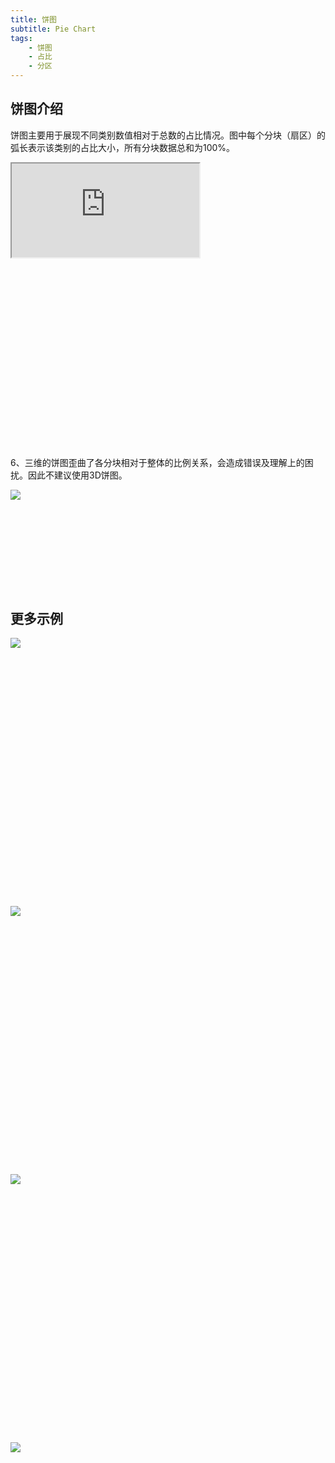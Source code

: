 ```yaml
---
title: 饼图
subtitle: Pie Chart
tags:
    - 饼图
    - 占比
    - 分区
---
```


## 饼图介绍

饼图主要用于展现不同类别数值相对于总数的占比情况。图中每个分块（扇区）的弧长表示该类别的占比大小，所有分块数据总和为100%。

<div class="article-look-outside">
	<div class="article-look-inside" style="padding-bottom:60%">
	    <iframe class="article-look-content"
	    src="http://gallery.echartsjs.com/view-lite.html?cid=xHySlBkIEM&v=1">
	</div>
</div>

<div  class="datatype" style="overflow:hidden" width="180px">
<p style="font-size:14px;font-weight:500;margin: 0 0 13px 0;">适宜的数据类型</p>
<table class="lefttable" style="float:left; margin-right:15px">
	<tr>
		<td>A</td>
		<td>40%</td>
	</tr>
	<tr>
		<td>B</td>
		<td>30%</td>
	</tr>
	<tr>
		<td>C</td>
		<td>20%</td>
	</tr>
	<tr>
		<td>D</td>
		<td>10%</td>
	</tr>
</table>
<table class="righttable" style="float:right">
	<tr>
		<td>A</td>
		<td>200</td>
	</tr>
	<tr>
		<td>B</td>
		<td>130</td>
	</tr>
	<tr>
		<td>C</td>
		<td>101</td>
	</tr>
	<tr>
		<td>D</td>
		<td>98</td>
	</tr>
</table>


<!-- <div class="morechart" style="margin-top: 150px">
	<p style="font-size:14px;font-weight:500;margin: 0 0 8px 0">同数据类型图表</p>
	<a href="" style="display:block;margin: 5px 0;font-size:12px">环形图</a>
	<a href="" style="display:block;margin: 5px 0;font-size:12px">南丁格尔</a>
</div> -->


</div>

虽然饼图能快速有效地展示数据的比例分布，并被广泛用于各个领域，但是饼图及其变形图表一直是比较受争议的图表。因此，我们在使用饼图及其变形图表时一定要谨慎并避免走进误区。
## 饼图的使用建议

1、饼图适合用来展示单一维度数据的占比，要求其数值中没有零或负值，并确保各分块占比总和为100%。

2、我们很难比较一个分块过多的饼图的数据，建议尽量将饼图分块数量控制在五个以内。当数据类别较多时，我们可以把较小或不重要的数据合并成第五个模块命名为"其它"。如果各类别都必须全部展示，此时选择柱状图或堆积柱状图或许更合适。
<div class="article-look-outside">
	<div class="article-look-inside" style="padding-bottom:32.926829%">
	    <img class="article-look-content" src="./pie02.jpg">
	</div>
</div>


3、饼图不适合被用于精确数据的比较，因此当各类别数据占比较接近时（如下左图），我们很难对比出每个类别占比的大小。此时建议选用柱状图或南丁格尔玫瑰图（如下右图）来获取更好的展示效果。
<div class="article-look-outside">
	<div class="article-look-inside" style="padding-bottom:32.926829%">
	    <img class="article-look-content" src="./pie03.jpg">
	</div>
</div>


4、大多数人视觉习惯是按照顺时针和自上而下的顺序去观察。因此在绘制饼图时，建议从12点钟开始沿顺时针右边第一个分块绘制饼图最大的数据分块，有效的强调其重要性。

其余的数据分块有两种建议，一种是按照数据大小依次顺时针排列，另一种是在12点钟的左边绘制第二大的分块，其余的分块按照逆时针排列，最小的分块放在底部。如下图所示。
<div class="article-look-outside">
	<div class="article-look-inside" style="padding-bottom:28.658537%">
	    <img class="article-look-content" src="./pie01.jpg">
	</div>
</div>

按照数据大小区别顺序，不仅符合用户的视觉习惯，也更易于数据的识别和比较。当然基于这个原理，我们也可以把需要强调的最重要的部分（不一定是最大的部分）放在最突出重要的位置。


5、可以添加一些装饰来强调饼图中的某一个数据。颜色、动效、样式、位置等元素都可以被用来突出显示一个扇区。但注意适度原则，有时太多的装饰会让用户理解数据时分心。
<div class="article-look-outside">
	<div class="article-look-inside" style="padding-bottom:60%">
	    <iframe class="article-look-content"
	    src="http://gallery.echartsjs.com/view-lite.html?cid=xHySlBkIEM&v=1">
	    </iframe>
	</div>
</div>


6、三维的饼图歪曲了各分块相对于整体的比例关系，会造成错误及理解上的困扰。因此不建议使用3D饼图。

<div class="article-look-outside">
	<div class="article-look-inside" style="padding-bottom:28.658537%">
	    <img class="article-look-content" src="./pie04.jpg">
	</div>
</div>


## 更多示例

<div class="more-charts-example">
	<div class="charts-example-one">
		<a href="http://gallery.echartsjs.com/view-lite.html?cid=calendar-pie">
			<div class="example-look-outside">
				<div class="article-look-inside" style="padding-bottom:81.90%">
				    <img class="article-look-content" src="./1pie.png">
				</div>
			</div>
		</a>
	</div>
	<div class="charts-example-one">
		<a href="http://gallery.echartsjs.com/view-lite.html?cid=pie-pattern">
			<div class="example-look-outside">
				<div class="article-look-inside" style="padding-bottom:81.90%">
				    <img class="article-look-content" src="./2pie.png">
				</div>
			</div>
		</a>
	</div>
	<div class="charts-example-one">
		<a href="http://gallery.echartsjs.com/view-lite.html?cid=pie-nest">
			<div class="example-look-outside">
				<div class="article-look-inside" style="padding-bottom:81.90%">
				    <img class="article-look-content" src="./3pie.png">
				</div>
			</div>
		</a>
	</div>
	<div class="charts-example-one">
		<a href="http://gallery.echartsjs.com/view-lite.html?cid=xHkhyiVyIW">
			<div class="example-look-outside">
				<div class="article-look-inside" style="padding-bottom:81.90%">
				    <img class="article-look-content" src="./4pie.png">
				</div>
			</div>
		</a>
	</div>

